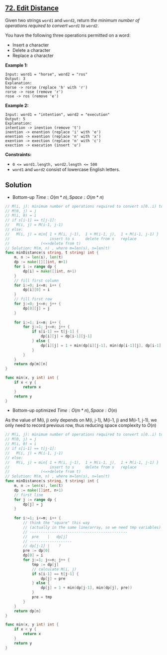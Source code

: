 ## [72. Edit Distance](https://leetcode.com/problems/edit-distance/)


Given two strings `word1` and `word2`, return _the minimum number of operations required to convert `word1` to `word2`_.

You have the following three operations permitted on a word:

*   Insert a character
*   Delete a character
*   Replace a character

**Example 1:**

```
Input: word1 = "horse", word2 = "ros"
Output: 3
Explanation: 
horse -> rorse (replace 'h' with 'r')
rorse -> rose (remove 'r')
rose -> ros (remove 'e')
```

**Example 2:**

```
Input: word1 = "intention", word2 = "execution"
Output: 5
Explanation: 
intention -> inention (remove 't')
inention -> enention (replace 'i' with 'e')
enention -> exention (replace 'n' with 'x')
exention -> exection (replace 'n' with 'c')
exection -> execution (insert 'u')
```

**Constraints:**

*   `0 <= word1.length, word2.length <= 500`
*   `word1` and `word2` consist of lowercase English letters.



## Solution

- Bottom-up	$Time: O(m*n), Space: O(m*n)$ 

```go
// M(i, j): minimum number of operations required to convert s[0..i) to t[0..j)
// M(0, j) = j
// M(i, 0) = i
// if s[i-1] == t[j-1]:
//   M(i, j) = M(i-1, j-1)
// else:
//   M(i, j) = min{ 1 + M(i, j-1),  1 + M(i-1, j),  1 + M(i-1, j-1) }
//                  insert to s     delete from s   replace
//              (<=>delete from t)
// Solution: M(m, n) , where m=len(s), n=len(t)
func minDistance(s string, t string) int {
    m, n := len(s), len(t)
    dp := make([][]int, m+1)
    for i := range dp {
        dp[i] = make([]int, n+1)
    }
    // fill first column
    for i:=0; i<=m; i++ {
        dp[i][0] = i
    }
    // fill first row
    for j:=0; j<=n; j++ {
        dp[0][j] = j
    }
    
    for i:=1; i<=m; i++ {
        for j:=1; j<=n; j++ {
            if s[i-1] == t[j-1] {
                dp[i][j] = dp[i-1][j-1]
            } else {
                dp[i][j] = 1 + min(dp[i][j-1], min(dp[i-1][j], dp[i-1][j-1]))
            }
        }
    }
    return dp[m][n]
}

func min(x, y int) int {
    if x < y {
        return x
    }
    return y
}
```

- Bottom-up optimized	$Time: O(m*n), Space: O(n)$ 

As the value of M(i, j) only depends on M(i, j-1), M(i-1, j) and M(i-1, j-1), we only need to record previous row, thus reducing space complexity to $O(n)$ 

```go
// M(i, j): minimum number of operations required to convert s[0..i) to t[0..j)
// M(0, j) = j
// M(i, 0) = i
// if s[i-1] == t[j-1]:
//   M(i, j) = M(i-1, j-1)
// else:
//   M(i, j) = min{ 1 + M(i, j-1),  1 + M(i-1, j),  1 + M(i-1, j-1) }
//                  insert to s     delete from s   replace
//              (<=>delete from t)
// Solution: M(m, n) , where m=len(s), n=len(t)
func minDistance(s string, t string) int {
    m, n := len(s), len(t)
    dp := make([]int, n+1)
    // first line
    for j := range dp {
        dp[j] = j
    }
    
    for i:=1; i<=m; i++ {
        // think the "square" this way
        // (actually in the same line/array, so we need tmp variables)
        // --------------------------------------------
        //  pre    |   dp[j]
        // -------------------
        // dp[j-1] |    ?
        pre := dp[0]
        dp[0] = i
        for j:=1; j<=n; j++ {
            tmp := dp[j]
            // calculate M(i, j)
            if s[i-1] == t[j-1] {
                dp[j] = pre
            } else {
                dp[j] = 1 + min(dp[j-1], min(dp[j], pre))
            }
            pre = tmp
        }
    }
    return dp[n]
}

func min(x, y int) int {
    if x < y {
        return x
    }
    return y
}
```

